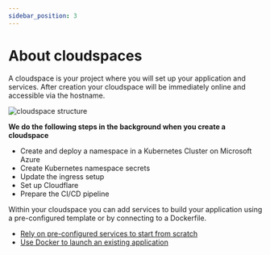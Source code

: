 ```yaml
---
sidebar_position: 3
---
```


# About cloudspaces

A cloudspace is your project where you will set up your application and services. After creation your cloudspace will be immediately online and accessible via the hostname.

![cloudspace structure](https://api.mogenius.com/file/id/a89ae14f-8a37-4a05-999e-f6b80380a877)

**We do the following steps in the background when you create a cloudspace**

- Create and deploy a namespace in a Kubernetes Cluster on Microsoft Azure
- Create Kubernetes namespace secrets
- Update the ingress setup
- Set up Cloudflare
- Prepare the CI/CD pipeline

Within your cloudspace you can add services to build your application using a pre-configured template or by connecting to a Dockerfile.
- [Rely on pre-configured services to start from scratch](./../mogenius-platform/services.md)
- [Use Docker to launch an existing application](./../services/docker.md)

